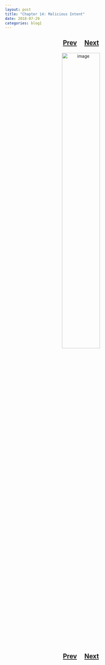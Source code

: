 ```yaml
---
layout: post
title: "Chapter 14: Malicious Intent"
date: 2018-07-29
categories: blog1
---
```


<h2>
  <p style="text-align:center;">
    <a href="/wingsofthechorus/archive/2018/07/28/chapter13">Prev</a>
    &nbsp;&nbsp;&nbsp;
    <a href="/wingsofthechorus/archive/2018/09/09/chapter15">Next</a>
  </p>
</h2>

<p style="text-align:center;">
  <img src="/wingsofthechorus/images/comics/c14.png" width="50%" alt="image"/>
</p>

<h2>
  <p style="text-align:center;">
    <a href="/wingsofthechorus/archive/2018/07/28/chapter13">Prev</a>
    &nbsp;&nbsp;&nbsp;
    <a href="/wingsofthechorus/archive/2018/09/09/chapter15">Next</a>
  </p>
</h2>
